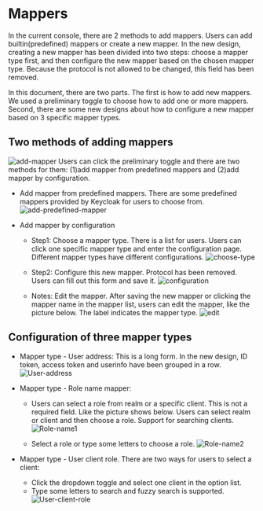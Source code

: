 # Mappers

In the current console, there are 2 methods to add mappers. Users can add builtin(predefined) mappers or create a new mapper. In the new design, creating a new mapper has been divided into two steps: choose a mapper type first, and then configure the new mapper based on the chosen mapper type. Because the protocol is not allowed to be changed, this field has been removed.

In this document, there are two parts. The first is  how to add new mappers. We used a preliminary toggle to choose how to add one or more mappers. Second, there are some new designs about how to configure a new mapper based on 3 specific mapper types.

## Two methods of adding mappers
![add-mapper](./images/add-mapper.png)
Users can click the preliminary toggle and there are two methods for them: (1)add mapper from predefined mappers and (2)add mapper by configuration.
* Add mapper from predefined mappers. There are some predefined mappers provided by Keycloak for users to choose from.
![add-predefined-mapper](./images/add-predefined-mapper.png)

* Add mapper by configuration
  * Step1: Choose a mapper type. There is a list for users. Users can click one specific mapper type and enter the configuration page. Different mapper types have different configurations.
  ![choose-type](./images/choose-type.png)

  * Step2: Configure this new mapper. Protocol has been removed. Users can fill out this form and save it.
  ![configuration](./images/configuration.png)

  * Notes: Edit the mapper. After saving the new mapper or clicking the mapper name in the mapper list, users can edit the mapper, like the picture below. The label indicates the mapper type.
  ![edit](./images/edit.png)

## Configuration of three mapper types
* Mapper type - User address: This is a long form. In the new design, ID token, access token and userinfo have been grouped in a row.
![User-address](./images/User-address.png)

* Mapper type - Role name mapper:
  * Users can select a role from realm or a specific client. This is not a required field. Like the picture shows below. Users can select realm or client and then choose a role.  Support for searching clients.
  ![Role-name1](./images/Role-name1.png)

  * Select a role or type some letters to choose  a role.
  ![Role-name2](./images/Role-name2.png)

* Mapper type - User client role. There are two ways for users to select a client:
  * Click the dropdown toggle and select one client in the option list.
  * Type some letters to search and fuzzy search is supported.
  ![User-client-role](./images/User-client-role.png)
